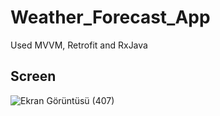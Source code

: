 # Weather_Forecast_App
Used MVVM, Retrofit and RxJava
## Screen
![Ekran Görüntüsü (407)](https://user-images.githubusercontent.com/83865380/147822819-81fcbb46-533c-42ed-a20d-2a764719a71c.png)
